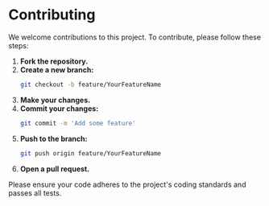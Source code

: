 # Contributing

We welcome contributions to this project. To contribute, please follow these steps:

1. **Fork the repository.**
2. **Create a new branch:**
   ```sh
   git checkout -b feature/YourFeatureName
   ```
3. **Make your changes.**
4. **Commit your changes:**
   ```sh
   git commit -m 'Add some feature'
   ```
5. **Push to the branch:**
   ```sh
   git push origin feature/YourFeatureName
   ```
6. **Open a pull request.**

Please ensure your code adheres to the project's coding standards and passes all tests.
